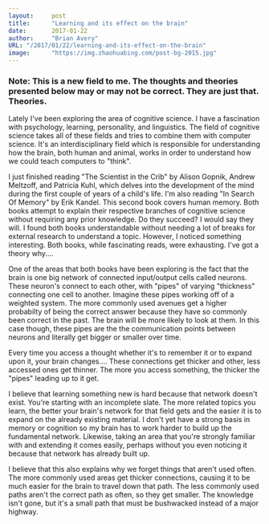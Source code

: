 ```yaml
---
layout:     post 
title:      "Learning and its effect on the brain"
date:       2017-01-22
author:     "Brian Avery"
URL: "/2017/01/22/learning-and-its-effect-on-the-brain"
image:      "https://img.zhaohuabing.com/post-bg-2015.jpg"
---
```



<h3>Note: This is a new field to me. The thoughts and theories presented below may or may not be correct. They are just that. Theories.</h3>
Lately I've been exploring the area of cognitive science. I have a fascination with psychology, learning, personality, and linguistics. The field of cognitive science takes all of these fields and tries to combine them with computer science. It's an interdisciplinary field which is responsible for understanding how the brain, both human and animal, works in order to understand how we could teach computers to "think".

I just finished reading "The Scientist in the Crib" by Alison Gopnik, Andrew Meltzoff, and Patricia Kuhl, which delves into the development of the mind during the first couple of years of a child's life. I'm also reading "In Search Of Memory" by Erik Kandel. This second book covers human memory. Both books attempt to explain their respective branches of cognitive science without requiring any prior knowledge. Do they succeed? I would say they will. I found both books understandable without needing a lot of breaks for external research to understand a topic. However, I noticed something interesting. Both books, while fascinating reads, were exhausting. I've got a theory why....

One of the areas that both books have been exploring is the fact that the brain is one big network of connected input/output cells called neurons. These neuron's connect to each other, with "pipes" of varying "thickness" connecting one cell to another. Imagine these pipes working off of a weighted system. The more commonly used avenues get a higher probabilty of being the correct answer because they have so commonly been correct in the past. The brain will be more likely to look at them. In this case though, these pipes are the the communication points between neurons and literally get bigger or smaller over time.

Every time you access a thought whether it's to remember it or to expand upon it, your brain changes.... These connections get thicker and other, less accessed ones get thinner. The more you access something, the thicker the "pipes" leading up to it get.

I believe that learning something new is hard because that network doesn't exist. You're starting with an incomplete slate. The more related topics you learn, the better your brain's network for that field gets and the easier it is to expand on the already existing material. I don't yet have a strong basis in memory or cognition so my brain has to work harder to build up the fundamental network. Likewise, taking an area that you're strongly familiar with and extending it comes easily, perhaps without you even noticing it because that network has already built up.

I believe that this also explains why we forget things that aren't used often. The more commonly used areas get thicker connections, causing it to be much easier for the brain to travel down that path. The less commonly used paths aren't the correct path as often, so they get smaller. The knowledge isn't gone, but it's a small path that must be bushwacked instead of a major highway.

&nbsp;